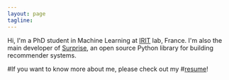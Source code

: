 ```yaml
---
layout: page
tagline:
---
```


Hi, I'm a PhD student in Machine Learning at
[IRIT](https://www.irit.fr/?lang=en) lab, France. I'm also the main developer
of [Surprise](http://surpriselib.com/), an open source Python library for
building recommender systems.

#If you want to know more about me, please check out my
#[resume]({{site.github.url}}/assets/Nicolas_Hug_CV.pdf)!
